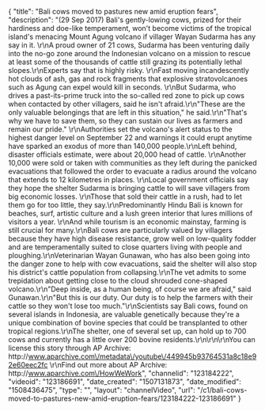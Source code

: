 {
    "title": "Bali cows moved to pastures new amid eruption fears",
    "description": "(29 Sep 2017) Bali's gently-lowing cows, prized for their hardiness and doe-like temperament, won't become victims of the tropical island's menacing Mount Agung volcano if villager Wayan Sudarma has any say in it. \r\nA proud owner of 21 cows, Sudarma has been venturing daily into the no-go zone around the Indonesian volcano on a mission to rescue at least some of the thousands of cattle still grazing its potentially lethal slopes.\r\nExperts say that is highly risky. \r\nFast moving incandescently hot clouds of ash, gas and rock fragments that explosive stratovolcanoes such as Agung can expel would kill in seconds. \r\nBut Sudarma, who drives a past-its-prime truck into the so-called red zone to pick up cows when contacted by other villagers, said he isn't afraid.\r\n\"These are the only valuable belongings that are left in this situation,\" he said.\r\n\"That's why we have to save them, so they can sustain our lives as farmers and remain our pride.\" \r\nAuthorities set the volcano's alert status to the highest danger level on September 22 and warnings it could erupt anytime have sparked an exodus of more than 140,000 people.\r\nLeft behind, disaster officials estimate, were about 20,000 head of cattle. \r\nAnother 10,000 were sold or taken with communities as they left during the panicked evacuations that followed the order to evacuate a radius around the volcano that extends to 12 kilometres in places. \r\nLocal government officials say they hope the shelter Sudarma is bringing cattle to will save villagers from big economic losses. \r\nThose that sold their cattle in a rush, had to let them go for too little, they say.\r\nPredominantly Hindu Bali is known for beaches, surf, artistic culture and a lush green interior that lures millions of visitors a year. \r\nAnd while tourism is an economic mainstay, farming is still crucial for many.\r\nBali cows are particularly valued by villagers because they have high disease resistance, grow well on low-quality fodder and are temperamentally suited to close quarters living with people and ploughing.\r\nVeterinarian Wayan Gunawan, who has also been going into the danger zone to help with cow evacuations, said the shelter will also stop his district's cattle population from collapsing.\r\nThe vet admits to some trepidation about getting close to the cloud shrouded cone-shaped volcano.\r\n\"Deep inside, as a human being, of course we are afraid,\" said Gunawan.\r\n\"But this is our duty. Our duty is to help the farmers with their cattle so they won't lose too much.\"\r\nScientists say Bali cows, found on several islands in Indonesia, are valuable genetically because they're a unique combination of bovine species that could be transplanted to other tropical regions.\r\nThe shelter, one of several set up, can hold up to 700 cows and currently has a little over 200 bovine residents.\r\n\r\n\r\nYou can license this story through AP Archive: http:\/\/www.aparchive.com\/metadata\/youtube\/449945b93764531a8c18e92e60eec2fc \r\nFind out more about AP Archive: http:\/\/www.aparchive.com\/HowWeWork",
    "channelid": "123184222",
    "videoid": "123186691",
    "date_created": "1507131873",
    "date_modified": "1508436475",
    "type": "",
    "layout": "channelVideo",
    "url": "\/c1\/bali-cows-moved-to-pastures-new-amid-eruption-fears\/123184222-123186691"
}